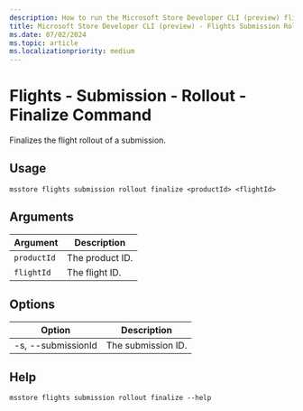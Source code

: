 ```yaml
---
description: How to run the Microsoft Store Developer CLI (preview) flights submission rollout finalize command.
title: Microsoft Store Developer CLI (preview) - Flights Submission Rollout Finalize Command
ms.date: 07/02/2024
ms.topic: article
ms.localizationpriority: medium
---
```


# Flights - Submission - Rollout - Finalize Command

Finalizes the flight rollout of a submission.

## Usage

```console
msstore flights submission rollout finalize <productId> <flightId>
```

## Arguments

| Argument    | Description |
|-------------|-------------|
| `productId` | The product ID. |
| `flightId` | The flight ID. |

## Options

| Option | Description |
|--------|-------------|
| -s, --submissionId | The submission ID. |

## Help

```console
msstore flights submission rollout finalize --help
```
